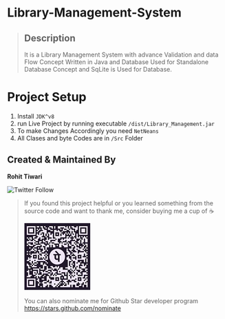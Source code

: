 # Library-Management-System

> ## Description
>
> It is a Library Management System with advance Validation and data Flow Concept Written in Java and Database Used for Standalone Database Concept and SqLite is Used for Database.

# Project Setup

1. Install `JDK^v8`
2. run Live Project by running executable `/dist/Library_Management.jar`
3. To make Changes Accordingly you need `NetNeans`
4. All Clases and byte Codes are in `/Src` Folder

## Created & Maintained By

**Rohit Tiwari**

![Twitter Follow](https://img.shields.io/twitter/follow/dev24_tiwari?style=social)

> If you found this project helpful or you learned something from the source code and want to thank me, consider buying me a cup of :coffee:
>
> ![QR](Assets/qr.webp)
>
> You can also nominate me for Github Star developer program
> https://stars.github.com/nominate
